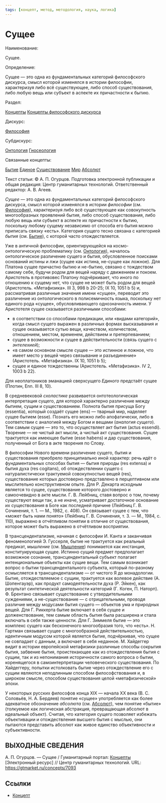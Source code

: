 ```yaml
---
tags: [концепт, метод, методология, наука, логика]
---
```

# Сущее

Наименование:

Сущее.

Определение:

Сущее — это одна из фундаментальных категорий философского дискурса, смысл которой изменялся в истории философии, характеризуя либо всё существующее, либо способ существования, либо любую вещь или субъект в аспекте их причастности к бытию.

Раздел:

[Концепты](https://gtmarket.ru/concepts/)  [Концепты философского дискурса](https://gtmarket.ru/concepts/philosophical-concepts)

Дискурс:

[Философия](https://gtmarket.ru/concepts/6862)

Субдискурс:

[Онтология](https://gtmarket.ru/concepts/6847) [Гносеология](https://gtmarket.ru/concepts/7100)

Связанные концепты:

[Бытие](https://gtmarket.ru/concepts/6912) [Единое](https://gtmarket.ru/concepts/7356) [Существование](https://gtmarket.ru/concepts/7094) [Мир](https://gtmarket.ru/concepts/7104) [Абсолют](https://gtmarket.ru/concepts/7142)

Текст статьи: © А. П. Огурцов. Подготовка электронной публикации и общая редакция: Центр гуманитарных технологий. Ответственный редактор: А. В. Агеев.

_Сущее_ — это одна из фундаментальных категорий философского дискурса, смысл которой изменялся в истории _философии_ (см. [Философия](https://gtmarket.ru/concepts/6862)), характеризуя либо всё существующее как совокупность многообразных проявлений бытия, либо способ существования, либо любую вещь или субъект в аспекте их причастности к бытию, поскольку любому сущему независимо от способа его бытия можно приписать связку «есть». Категория сущего тесно связана с категорией _бытия_ (см. [Бытие](https://gtmarket.ru/concepts/6912)), с которой часто отождествляется.

Уже в античной философии, ориентирующейся на космо-онтологическую проблематику (см. [Онтология](https://gtmarket.ru/concepts/6847)), началось онтологическое различение сущего и бытия, обусловленное поисками оснований истины и лжи (сущее как истина, не-сущее как ложное). Для Платона сущее причастно бытию и не-бытию, связано с тождеством самому себе, будучи родом для вещей наряду с движением и покоем. Аристотель в противовес Платону подчёркивает, что иного по отношению к сущему нет, что сущее не может быть родом для вещей (Аристотель. «Метафизика». III 3, 998 b 20-25; IX 10, 1051 b 5) и, рассматривая различные значения имени «сущее», переводит это различение из онтологического в полисемичность языка, поскольку нет единого рода «сущее», обусловливающего однозначность имени. У Аристотеля сущее сказывается различными способами:

- в соответствии со способами предикации, или «видами категорий», когда смысл сущего выражен в различных формах высказывания и сущее оказывается сутью вещи, качеством, количеством, отношением, местом, временем, действием и претерпеванием;
- сущее в возможности и сущее в действительности (связь сущего с _энтелехией_);
- «в самом основном смысле сущее — это истинное и ложное, что имеет место у вещей через связывание и разъединение» (Аристотель. «Метафизика». IX 10, 1051 b 5);
- сущее и единое тождественны (Аристотель. «Метафизика». IV 2, 1003 b 22).

Для неоплатоников эманацией сверхсущего _Единого_ предстаёт сущее (Плотин, Enn. III 8, 10).

В средневековой _схоластике_ развивается онтотеологическая интерпретация сущего, для которой характерно различение между бытием, сущим и существованием. Полнота бытия присуща Богу (essentia), который создаёт сущее (ens) — тварный мир, наделяет сущее бытием (esse). Познать его можно либо апофатически, либо в соответствии с аналогией между Богом и вещами (_аналогия сущего_). Тем самым сущее — это то, что осуществляет акт бытия (actus essendi). Творение — не чистый акт мысли, а чистый акт существования. Сущее трактуется как имеющее бытие (esse habens) и дар существования, полученный от Бога в акте творения по Слову.

В философии Нового времени различение сущего, бытия и существования приобрело принципиально иной характер: речь идёт о фундаментальных способах бытия — бытия природы (res extensa) и бытия духа (res cogitans), об отождествлении сущего с натуралистически трактуемой совокупностью вещей (res), существование которых достоверно представлено в перцептивном или мыслительно конструктивном опыте. Для Р. Декарта исходным является то сущее, существование которого достоверно и самоочевидно в акте мысли. Г. В. Лейбниц, ставя вопрос о том, почему существуют вещи так, а не иначе, усматривает достаточное основание их существования в Боге как последней причине (Лейбниц Г. В. Сочинения, т. 1. — М., 1982, с. 408). Он связывает сущее с тем, что «может быть нами понято» (Лейбниц Г. В. Сочинения, т. 3. — М., 1984, с. 110), выражено в отчётливом понятии в отличие от существования, которое может быть выражено в отчётливом восприятии.

В трансцендентализме, начиная с философии И. Канта и заканчивая феноменологией Э. Гуссерля, бытие не трактуется как реальный предикат, _мышление_ (см. [Мышление](https://gtmarket.ru/concepts/7007)) понимается как инстанция, конституирующая сущее. Истинно сущий предмет предполагает возможное сознание, трансцендентальный субъект полагает интенциональные объекты как сущие вещи. Тем самым возникает вопрос о бытии трансцендентального субъекта, который по-разному осмысляется в трансцендентализме — от чистого Я до монадологии. Бытие, отождествляемое с сущим, трактуется как волевое действие (А. Шопенгауэр), как продукт самодеятельности духа (Р. Эйкен), как результат синтетической деятельности категорий (Г. Коген, П. Наторп). Ф. Брентано связывает существование с утвердительными суждениями, а не-существование — с отрицательными, проводя различие между модусами бытия сущего — объектов ума и природных вещей. Для Г. Риккерта бытие включает в себя сущее и долженствование, тем самым область бытия была расширена и стала включать в себя также ценности. Для Г. Зиммеля бытие — это комплекс сущего как бесконечного многообразия того, что «есть». Н. Гартман связывает сущее с многообразной действительностью, идентичным модусом которой является бытие, подчёркивая, что сущее не совпадает с данным, а включает в себя неданное. М. Хайдеггер видит в истории европейской метафизики различные способы сокрытия бытия, забвение бытия, проистекающее как из отождествления бытия с сущим, так и из непонимания историчности самого вопроса о бытии, коренящегося в самоинтерпретации человеческого существования. По Хайдеггеру, попытки истолковать бытие через отождествление его с сущим являются неподлинным способом философствования и, в широком смысле, способом существования целой «метафизической» эпохи.

У некоторых русских философов конца XIX — начала XX века (В. С. Соловьёв, Н. А. Бердяев) понятие «сущее» употребляется как более адекватное обозначение _абсолюта_ (см. [Абсолют](https://gtmarket.ru/concepts/7142)), чем понятие «бытие» (толкуемое как логическая абстракция, превращающая абсолют в идеальный объект). Считая, что категория сущего позволяет избежать объективации и отождествления высшего бытия с мыслью, они пытаются представить абсолют как живое единство объективности и субъективности.

## ВЫХОДНЫЕ СВЕДЕНИЯ

А. П. Огурцов. — Сущее / Гуманитарный портал: [Концепты](https://gtmarket.ru/concepts/) [Электронный ресурс] // Центр гуманитарных технологий. URL: <https://gtmarket.ru/concepts/7093>

## Ссылки

- [Концепт](Концепт.md)
